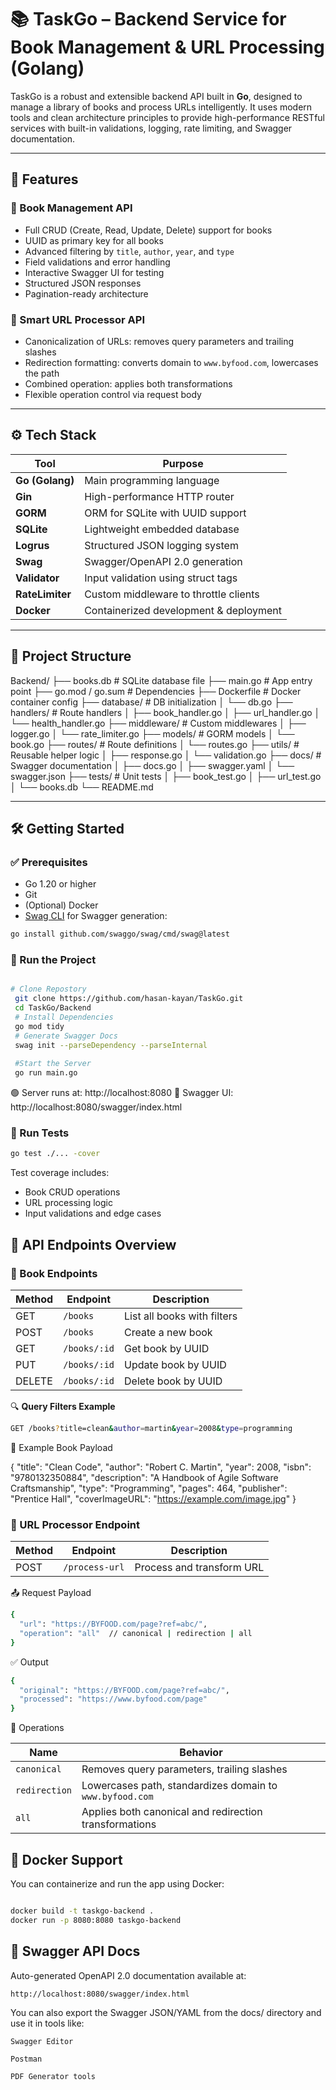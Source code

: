 # 📚 TaskGo – Backend Service for Book Management & URL Processing (Golang)

TaskGo is a robust and extensible backend API built in **Go**, designed to manage a library of books and process URLs intelligently. It uses modern tools and clean architecture principles to provide high-performance RESTful services with built-in validations, logging, rate limiting, and Swagger documentation.

---

## 🚀 Features

### 📘 Book Management API
- Full CRUD (Create, Read, Update, Delete) support for books
- UUID as primary key for all books
- Advanced filtering by `title`, `author`, `year`, and `type`
- Field validations and error handling
- Interactive Swagger UI for testing
- Structured JSON responses
- Pagination-ready architecture

### 🔗 Smart URL Processor API
- Canonicalization of URLs: removes query parameters and trailing slashes
- Redirection formatting: converts domain to `www.byfood.com`, lowercases the path
- Combined operation: applies both transformations
- Flexible operation control via request body

---

## ⚙️ Tech Stack

| Tool         | Purpose                                |
|--------------|----------------------------------------|
| **Go (Golang)**  | Main programming language               |
| **Gin**       | High-performance HTTP router            |
| **GORM**      | ORM for SQLite with UUID support        |
| **SQLite**    | Lightweight embedded database           |
| **Logrus**    | Structured JSON logging system          |
| **Swag**      | Swagger/OpenAPI 2.0 generation          |
| **Validator** | Input validation using struct tags      |
| **RateLimiter**| Custom middleware to throttle clients  |
| **Docker**    | Containerized development & deployment  |

---

## 📁 Project Structure

Backend/
├── books.db # SQLite database file
├── main.go # App entry point
├── go.mod / go.sum # Dependencies
├── Dockerfile # Docker container config
├── database/ # DB initialization
│ └── db.go
├── handlers/ # Route handlers
│ ├── book_handler.go
│ ├── url_handler.go
│ └── health_handler.go
├── middleware/ # Custom middlewares
│ ├── logger.go
│ └── rate_limiter.go
├── models/ # GORM models
│ └── book.go
├── routes/ # Route definitions
│ └── routes.go
├── utils/ # Reusable helper logic
│ ├── response.go
│ └── validation.go
├── docs/ # Swagger documentation
│ ├── docs.go
│ ├── swagger.yaml
│ └── swagger.json
├── tests/ # Unit tests
│ ├── book_test.go
│ ├── url_test.go
│ └── books.db
└── README.md



---

## 🛠️ Getting Started

### ✅ Prerequisites

- Go 1.20 or higher
- Git
- (Optional) Docker
- [Swag CLI](https://github.com/swaggo/swag) for Swagger generation:
```bash
go install github.com/swaggo/swag/cmd/swag@latest


```

### 🚀 Run the Project
```bash 

# Clone Repostory
 git clone https://github.com/hasan-kayan/TaskGo.git
 cd TaskGo/Backend
 # Install Dependencies
 go mod tidy
 # Generate Swagger Docs
 swag init --parseDependency --parseInternal
 
 #Start the Server 
 go run main.go
```

🟢 Server runs at: http://localhost:8080
📘 Swagger UI: http://localhost:8080/swagger/index.html


### 🧪 Run Tests

```bash
go test ./... -cover
```


Test coverage includes:

- Book CRUD operations  
- URL processing logic  
- Input validations and edge cases

## 🧾 API Endpoints Overview

### 📗 Book Endpoints

| Method | Endpoint     | Description                 |
|--------|--------------|-----------------------------|
| GET    | `/books`     | List all books with filters |
| POST   | `/books`     | Create a new book           |
| GET    | `/books/:id` | Get book by UUID            |
| PUT    | `/books/:id` | Update book by UUID         |
| DELETE | `/books/:id` | Delete book by UUID         |

🔍 **Query Filters Example**

```bash
GET /books?title=clean&author=martin&year=2008&type=programming

```

📘 Example Book Payload

{
  "title": "Clean Code",
  "author": "Robert C. Martin",
  "year": 2008,
  "isbn": "9780132350884",
  "description": "A Handbook of Agile Software Craftsmanship",
  "type": "Programming",
  "pages": 464,
  "publisher": "Prentice Hall",
  "coverImageURL": "https://example.com/image.jpg"
}





### 🔗 URL Processor Endpoint

| Method | Endpoint       | Description               |
| ------ | -------------- | ------------------------- |
| POST   | `/process-url` | Process and transform URL |


📤 Request Payload

```bash
{
  "url": "https://BYFOOD.com/page?ref=abc/",
  "operation": "all"  // canonical | redirection | all
}

```

✅ Output

```bash 
{
  "original": "https://BYFOOD.com/page?ref=abc/",
  "processed": "https://www.byfood.com/page"
}

```


🧠 Operations

| Name          | Behavior                                                 |
| ------------- | -------------------------------------------------------- |
| `canonical`   | Removes query parameters, trailing slashes               |
| `redirection` | Lowercases path, standardizes domain to `www.byfood.com` |
| `all`         | Applies both canonical and redirection transformations   |


## 🐳 Docker Support

You can containerize and run the app using Docker:

```bash 

docker build -t taskgo-backend .
docker run -p 8080:8080 taskgo-backend

```
## 📖 Swagger API Docs
Auto-generated OpenAPI 2.0 documentation available at:

```bash
http://localhost:8080/swagger/index.html
```
You can also export the Swagger JSON/YAML from the docs/ directory and use it in tools like:

    Swagger Editor

    Postman

    PDF Generator tools


